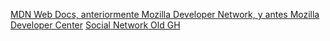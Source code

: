 [MDN Web Docs, anteriormente Mozilla Developer Network, y antes Mozilla Developer Center](https://developer.mozilla.org/es/)
[Social Network Old GH](https://github.com/PerlaDelAngel/CDMX012-social-network)